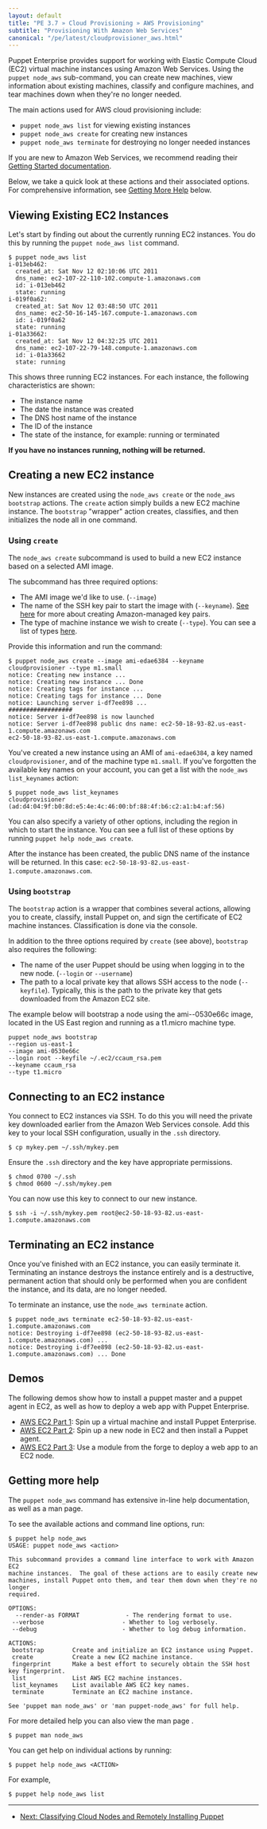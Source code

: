 ```yaml
---
layout: default
title: "PE 3.7 » Cloud Provisioning » AWS Provisioning"
subtitle: "Provisioning With Amazon Web Services"
canonical: "/pe/latest/cloudprovisioner_aws.html"
---
```


Puppet Enterprise provides support for working with Elastic Compute Cloud (EC2) virtual machine instances using Amazon Web Services. Using the `puppet node_aws` sub-command, you can create new machines, view information about existing machines, classify and configure machines, and tear machines down when they're no longer needed.

The main actions used for AWS cloud provisioning include:

*  `puppet node_aws list` for viewing existing instances
*  `puppet node_aws create` for creating new instances
*  `puppet node_aws terminate` for destroying no longer needed instances

If you are new to Amazon Web Services, we recommend reading their [Getting Started
documentation](http://docs.amazonwebservices.com/AWSEC2/latest/GettingStartedGuide/).

Below, we take a quick look at these actions and their associated options. For comprehensive information, see [Getting More Help](#getting-more-help) below.

Viewing Existing EC2 Instances
-----

Let's start by finding out about the currently running EC2 instances.  You do this by running the `puppet node_aws list` command.

    $ puppet node_aws list
    i-013eb462:
      created_at: Sat Nov 12 02:10:06 UTC 2011
      dns_name: ec2-107-22-110-102.compute-1.amazonaws.com
      id: i-013eb462
      state: running
    i-019f0a62:
      created_at: Sat Nov 12 03:48:50 UTC 2011
      dns_name: ec2-50-16-145-167.compute-1.amazonaws.com
      id: i-019f0a62
      state: running
    i-01a33662:
      created_at: Sat Nov 12 04:32:25 UTC 2011
      dns_name: ec2-107-22-79-148.compute-1.amazonaws.com
      id: i-01a33662
      state: running

This shows three running EC2 instances. For each instance, the following characteristics are shown:

- The instance name
- The date the instance was created
- The DNS host name of the instance
- The ID of the instance
- The state of the instance, for example: running or terminated

**If you have no instances running, nothing will be returned.**

Creating a new EC2 instance
-----

New instances are created using the `node_aws create` or the `node_aws bootstrap` actions. The `create` action simply builds a new EC2 machine instance. The `bootstrap` "wrapper" action creates, classifies, and then initializes the node all in one command.

### Using `create`

The `node_aws create` subcommand is used to build a new EC2 instance based on a selected AMI image.

The subcommand has three required options:

- The AMI image we'd like to use. (`--image`)
- The name of the SSH key pair to start the image with (`--keyname`). [See here](./cloudprovisioner_configuring.html#additional-aws-configuration) for more about creating Amazon-managed key pairs.
- The type of machine instance we wish to create (`--type`). You can see a list of types [here](http://aws.amazon.com/ec2/instance-types/).

Provide this information and run the command:

    $ puppet node_aws create --image ami-edae6384 --keyname cloudprovisioner --type m1.small
    notice: Creating new instance ...
    notice: Creating new instance ... Done
    notice: Creating tags for instance ...
    notice: Creating tags for instance ... Done
    notice: Launching server i-df7ee898 ...
    ##################
    notice: Server i-df7ee898 is now launched
    notice: Server i-df7ee898 public dns name: ec2-50-18-93-82.us-east-1.compute.amazonaws.com
    ec2-50-18-93-82.us-east-1.compute.amazonaws.com

You've created a new instance using an AMI of `ami-edae6384`, a key named
`cloudprovisioner`, and of the machine type `m1.small`. If you've forgotten the
available key names on your account, you can get a list with the `node_aws list_keynames` action:

    $ puppet node_aws list_keynames
    cloudprovisioner (ad:d4:04:9f:b0:8d:e5:4e:4c:46:00:bf:88:4f:b6:c2:a1:b4:af:56)

You can also specify a variety of other options, including the
region in which to start the instance. You can see a full list of these options
by running `puppet help node_aws create`.

After the instance has been created, the public DNS name of the instance will be returned. In this case: `ec2-50-18-93-82.us-east-1.compute.amazonaws.com`.

### Using `bootstrap`

The `bootstrap` action is a wrapper that combines several actions, allowing you to create, classify, install Puppet on, and sign the certificate of EC2 machine instances. Classification is done via the console.

In addition to the three options required by `create` (see above), `bootstrap` also requires the following:

- The name of the user Puppet should be using when logging in to the new node.  (`--login` or `--username`)
-  The path to a local private key that allows SSH access to the node (`--keyfile`). Typically, this is the path to the private key that gets downloaded from the Amazon EC2 site.

The example below will bootstrap a node using the ami--0530e66c image, located in the US East region and running as a t1.micro machine type.

    puppet node_aws bootstrap 
    --region us-east-1 
    --image ami-0530e66c 
    --login root --keyfile ~/.ec2/ccaum_rsa.pem 
    --keyname ccaum_rsa  
    --type t1.micro


Connecting to an EC2 instance
-----

You connect to EC2 instances via SSH. To do
this you will need the private key downloaded earlier from the Amazon Web Services
console. Add this key to your local SSH configuration, usually in the `.ssh`
directory.

    $ cp mykey.pem ~/.ssh/mykey.pem

Ensure the `.ssh` directory and the key have appropriate permissions.

    $ chmod 0700 ~/.ssh
    $ chmod 0600 ~/.ssh/mykey.pem

You can now use this key to connect to our new instance.

    $ ssh -i ~/.ssh/mykey.pem root@ec2-50-18-93-82.us-east-1.compute.amazonaws.com

Terminating an EC2 instance
-----

Once you've finished with an EC2 instance, you can easily terminate it.
Terminating an instance destroys the instance entirely and is a destructive, permanent
action that should only be performed when you are confident the instance, and its data, are no longer needed.
 
To terminate an instance, use the `node_aws terminate` action.

    $ puppet node_aws terminate ec2-50-18-93-82.us-east-1.compute.amazonaws.com
    notice: Destroying i-df7ee898 (ec2-50-18-93-82.us-east-1.compute.amazonaws.com) ...
    notice: Destroying i-df7ee898 (ec2-50-18-93-82.us-east-1.compute.amazonaws.com) ... Done


Demos
-------

The following demos show how to install a puppet master and a puppet agent in EC2, as well as how to deploy a web app with Puppet Enterprise.

* [AWS EC2 Part 1](https://www.youtube.com/watch?v=Drl35Bpc6OE): Spin up a virtual machine and install Puppet Enterprise.
* [AWS EC2 Part 2](https://www.youtube.com/watch?v=_Cq-dzR3-v4): Spin up a new node in EC2 and then install a Puppet agent.
* [AWS EC2 Part 3](https://www.youtube.com/watch?v=ujWAKU1vYn4): Use a module from the forge to deploy a web app to an EC2 node.

Getting more help
-----

The `puppet node_aws` command has extensive in-line help documentation, as well as a man page.

To see the available actions and command line options, run:

    $ puppet help node_aws
    USAGE: puppet node_aws <action>

    This subcommand provides a command line interface to work with Amazon EC2
    machine instances.  The goal of these actions are to easily create new
    machines, install Puppet onto them, and tear them down when they're no longer
    required.

    OPTIONS:
      --render-as FORMAT             - The rendering format to use.
     --verbose                      - Whether to log verbosely.
     --debug                        - Whether to log debug information.

    ACTIONS:
     bootstrap        Create and initialize an EC2 instance using Puppet.
     create           Create a new EC2 machine instance.
     fingerprint      Make a best effort to securely obtain the SSH host key fingerprint.
     list             List AWS EC2 machine instances.
     list_keynames    List available AWS EC2 key names.
     terminate        Terminate an EC2 machine instance.

    See 'puppet man node_aws' or 'man puppet-node_aws' for full help.

For more detailed help you can also view the man page .

    $ puppet man node_aws

You can get help on individual actions by running:

    $ puppet help node_aws <ACTION>

For example,

    $ puppet help node_aws list



* * * 

- [Next: Classifying Cloud Nodes and Remotely Installing Puppet](./cloudprovisioner_classifying_installing.html)

